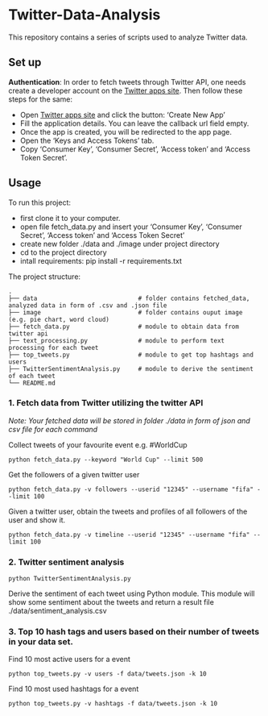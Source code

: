 # Twitter-Data-Analysis

This repository contains a series of scripts used to analyze Twitter data.

## Set up
**Authentication**: In order to fetch tweets through Twitter API, one needs create a developer account on the [Twitter apps site](https://apps.twitter.com/). Then follow these steps for the same:

* Open [Twitter apps site](https://apps.twitter.com/) and click the button: ‘Create New App’
* Fill the application details. You can leave the callback url field empty.
* Once the app is created, you will be redirected to the app page.
* Open the ‘Keys and Access Tokens’ tab.
* Copy ‘Consumer Key’, ‘Consumer Secret’, ‘Access token’ and ‘Access Token Secret’.

## Usage
To run this project: 
- first clone it to your computer.
- open file fetch_data.py and insert your ‘Consumer Key’, ‘Consumer Secret’, ‘Access token’ and ‘Access Token Secret’
- create new folder ./data and ./image under project directory
- cd to the project directory
- intall requirements: pip install -r requirements.txt

The project structure:

    .
    ├── data                            # folder contains fetched_data, analyzed data in form of .csv and .json file
    ├── image                           # folder contains ouput image (e.g. pie chart, word cloud) 
    ├── fetch_data.py                   # module to obtain data from twitter api
    ├── text_processing.py              # module to perform text processing for each tweet
    ├── top_tweets.py                   # module to get top hashtags and users
    ├── TwitterSentimentAnalysis.py     # module to derive the sentiment of each tweet
    └── README.md

### 1. Fetch data from Twitter utilizing the twitter API
*Note: Your fetched data will be stored in folder ./data in form of json and csv file for each command*

Collect tweets of your favourite event e.g.	#WorldCup 
```
python fetch_data.py --keyword "World Cup" --limit 500
```
Get the followers of a given	twitter	user
```
python fetch_data.py -v followers --userid "12345" --username "fifa" --limit 100
```
Given	a	twitter	user,	obtain	the	tweets	and	profiles	of	all	followers	of	the	user	and	show	it.
```
python fetch_data.py -v timeline --userid "12345" --username "fifa" --limit 100
```

### 2. Twitter sentiment analysis
```
python TwitterSentimentAnalysis.py
```
Derive the sentiment of each tweet using Python module. This module will show some sentiment about the tweets and return a result file ./data/sentiment_analysis.csv

### 3. Top	10 hash	tags	and	users	based	on	their	number	of	tweets	in	your	data	set.
Find 10 most active users for a event
```
python top_tweets.py -v users -f data/tweets.json -k 10
```
Find 10 most used hashtags for a event
```
python top_tweets.py -v hashtags -f data/tweets.json -k 10
```